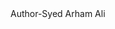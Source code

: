 

<!---
Arhamprogrammer/Arhamprogrammer is a ✨ special ✨ repository because its `README.md` (this file) appears on your GitHub profile.
You can click the Preview link to take a look at your changes.
<br>
---> Author-Syed Arham Ali
